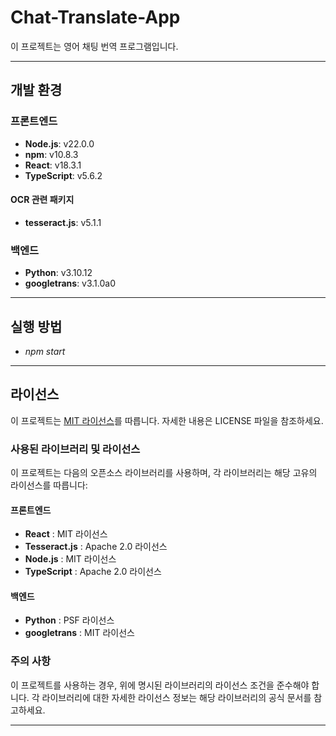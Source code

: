 # Chat-Translate-App

이 프로젝트는 영어 채팅 번역 프로그램입니다.

---

## 개발 환경

### 프론트엔드

- **Node.js**: v22.0.0
- **npm**: v10.8.3
- **React**: v18.3.1
- **TypeScript**: v5.6.2

#### OCR 관련 패키지
- **tesseract.js**: v5.1.1

### 백엔드

- **Python**: v3.10.12
- **googletrans**: v3.1.0a0

---

## 실행 방법

- *npm start*

---

## 라이선스

이 프로젝트는 [MIT 라이선스](LICENSE)를 따릅니다. 자세한 내용은 LICENSE 파일을 참조하세요.

### 사용된 라이브러리 및 라이선스

이 프로젝트는 다음의 오픈소스 라이브러리를 사용하며, 각 라이브러리는 해당 고유의 라이선스를 따릅니다:

#### 프론트엔드
- **React** : MIT 라이선스
- **Tesseract.js** : Apache 2.0 라이선스
- **Node.js** : MIT 라이선스
- **TypeScript** : Apache 2.0 라이선스

#### 백엔드
- **Python** : PSF 라이선스
- **googletrans** : MIT 라이선스

### 주의 사항

이 프로젝트를 사용하는 경우, 위에 명시된 라이브러리의 라이선스 조건을 준수해야 합니다. 각 라이브러리에 대한 자세한 라이선스 정보는 해당 라이브러리의 공식 문서를 참고하세요.

---
